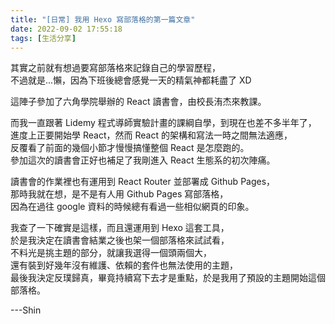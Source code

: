 ```yaml
---
title: "[日常] 我用 Hexo 寫部落格的第一篇文章"
date: 2022-09-02 17:55:18
tags: [生活分享]
---
```


其實之前就有想過要寫部落格來記錄自己的學習歷程，  
不過就是...懶，因為下班後總會感覺一天的精氣神都耗盡了 XD  

這陣子參加了六角學院舉辦的 React 讀書會，由校長洧杰來教課。  

<!-- more -->

而我一直跟著 Lidemy 程式導師實驗計畫的課綱自學，到現在也差不多半年了，  
進度上正要開始學 React，然而 React 的架構和寫法一時之間無法適應，  
反覆看了前面的幾個小節才慢慢搞懂整個 React 是怎麼跑的。  
參加這次的讀書會正好也補足了我剛進入 React 生態系的初次陣痛。  

讀書會的作業裡也有運用到 React Router 並部署成 Github Pages，  
那時我就在想，是不是有人用 Github Pages 寫部落格，  
因為在過往 google 資料的時候總有看過一些相似網頁的印象。  

我查了一下確實是這樣，而且還運用到 Hexo 這套工具，  
於是我決定在讀書會結業之後也架一個部落格來試試看，  
不料光是挑主題的部分，就讓我選得一個頭兩個大，  
還有裝到好幾年沒有維護、依賴的套件也無法使用的主題，  
最後我決定反璞歸真，畢竟持續寫下去才是重點，於是我用了預設的主題開始這個部落格。  

---Shin
